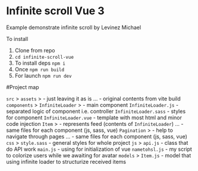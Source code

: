 # Infinite scroll Vue 3

Example demonstrate infinite scroll by Levinez Michael

To install

1. Clone from repo
2. `cd infinite-scroll-vue`
3. To install deps `npm i`
4. Once `npm run build`
5. For launch `npm run dev`

#Project map

`src` >
  `assets` > - just leaving it as is
    ... - original contents from vite build
  `components` >
    `InfiniteLoader` > - main component
      `InfiniteLoader.js` - separated logic of component i.e. controller
      `InfiniteLoader.sass` - styles for component
      `InfiniteLoader.vue` - template with most html and minor code injection
    `Item` > - represents feed (contents of `InfiniteLoader`)
      ... - same files for each component (js, sass, vue)
    `Pagination` > - help to navigate through pages
      ... - same files for each component (js, sass, vue)
  `css` >
    `style.sass` - general styles for whole project
  `js` >
    `api.js` - class that do API work
    `main.js` - using for initialization of vue
    `nametohsl.js` - my script to colorize users while we awaiting for avatar
  `models` >
    `Item.js` - model that using infinite loader to structurize received items